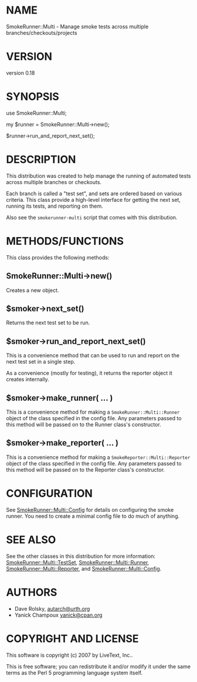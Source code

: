 # NAME

SmokeRunner::Multi - Manage smoke tests across multiple branches/checkouts/projects

# VERSION

version 0.18

# SYNOPSIS

  use SmokeRunner::Multi;

  my $runner = SmokeRunner::Multi->new();

  $runner->run_and_report_next_set();

# DESCRIPTION

This distribution was created to help manage the running of automated
tests across multiple branches or checkouts.

Each branch is called a "test set", and sets are ordered based on
various criteria.  This class provide a high-level interface for
getting the next set, running its tests, and reporting on them.

Also see the `smokerunner-multi` script that comes with this
distribution.

# METHODS/FUNCTIONS

This class provides the following methods:

## SmokeRunner::Multi->new()

Creates a new object.

## $smoker->next_set()

Returns the next test set to be run.

## $smoker->run_and_report_next_set()

This is a convenience method that can be used to run and report on the
next test set in a single step.

As a convenience (mostly for testing), it returns the reporter object
it creates internally.

## $smoker->make_runner( ... )

This is a convenience method for making a
`SmokeRunner::Multi::Runner` object of the class specified in the
config file. Any parameters passed to this method will be passed on to
the Runner class's constructor.

## $smoker->make_reporter( ... )

This is a convenience method for making a
`SmokeReporter::Multi::Reporter` object of the class specified in the
config file. Any parameters passed to this method will be passed on to
the Reporter class's constructor.

# CONFIGURATION

See [SmokeRunner::Multi::Config](http://search.cpan.org/perldoc?SmokeRunner::Multi::Config) for details on configuring the smoke
runner. You need to create a minimal config file to do much of
anything.

# SEE ALSO

See the other classes in this distribution for more information:
[SmokeRunner::Multi::TestSet](http://search.cpan.org/perldoc?SmokeRunner::Multi::TestSet), [SmokeRunner::Multi::Runner](http://search.cpan.org/perldoc?SmokeRunner::Multi::Runner),
[SmokeRunner::Multi::Reporter](http://search.cpan.org/perldoc?SmokeRunner::Multi::Reporter), and [SmokeRunner::Multi::Config](http://search.cpan.org/perldoc?SmokeRunner::Multi::Config).

# AUTHORS

- Dave Rolsky, <autarch@urth.org>
- Yanick Champoux <yanick@cpan.org>

# COPYRIGHT AND LICENSE

This software is copyright (c) 2007 by LiveText, Inc..

This is free software; you can redistribute it and/or modify it under
the same terms as the Perl 5 programming language system itself.